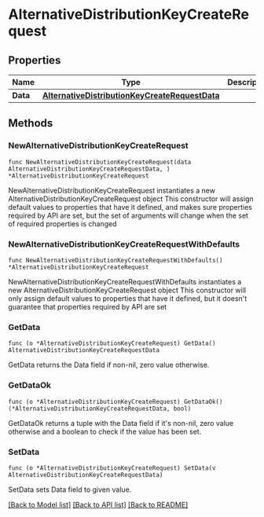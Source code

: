# AlternativeDistributionKeyCreateRequest

## Properties

Name | Type | Description | Notes
------------ | ------------- | ------------- | -------------
**Data** | [**AlternativeDistributionKeyCreateRequestData**](AlternativeDistributionKeyCreateRequestData.md) |  | 

## Methods

### NewAlternativeDistributionKeyCreateRequest

`func NewAlternativeDistributionKeyCreateRequest(data AlternativeDistributionKeyCreateRequestData, ) *AlternativeDistributionKeyCreateRequest`

NewAlternativeDistributionKeyCreateRequest instantiates a new AlternativeDistributionKeyCreateRequest object
This constructor will assign default values to properties that have it defined,
and makes sure properties required by API are set, but the set of arguments
will change when the set of required properties is changed

### NewAlternativeDistributionKeyCreateRequestWithDefaults

`func NewAlternativeDistributionKeyCreateRequestWithDefaults() *AlternativeDistributionKeyCreateRequest`

NewAlternativeDistributionKeyCreateRequestWithDefaults instantiates a new AlternativeDistributionKeyCreateRequest object
This constructor will only assign default values to properties that have it defined,
but it doesn't guarantee that properties required by API are set

### GetData

`func (o *AlternativeDistributionKeyCreateRequest) GetData() AlternativeDistributionKeyCreateRequestData`

GetData returns the Data field if non-nil, zero value otherwise.

### GetDataOk

`func (o *AlternativeDistributionKeyCreateRequest) GetDataOk() (*AlternativeDistributionKeyCreateRequestData, bool)`

GetDataOk returns a tuple with the Data field if it's non-nil, zero value otherwise
and a boolean to check if the value has been set.

### SetData

`func (o *AlternativeDistributionKeyCreateRequest) SetData(v AlternativeDistributionKeyCreateRequestData)`

SetData sets Data field to given value.



[[Back to Model list]](../README.md#documentation-for-models) [[Back to API list]](../README.md#documentation-for-api-endpoints) [[Back to README]](../README.md)


